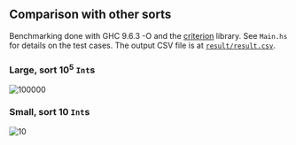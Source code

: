 ## Comparison with other sorts

Benchmarking done with GHC 9.6.3 -O and the [criterion](https://hackage.haskell.org/package/criterion)
library. See `Main.hs` for details on the test cases. The output CSV file
is at [`result/result.csv`](result/result.csv).

### Large, sort $10^5$ `Int`s
![100000](https://github.com/meooow25/samsort/assets/13716304/81ec7063-d17d-4ade-925c-98418a3e90e5)

### Small, sort $10$ `Int`s
![10](https://github.com/meooow25/samsort/assets/13716304/9bd428f6-ba73-4c4e-87e5-8eb2c29ccac2)
